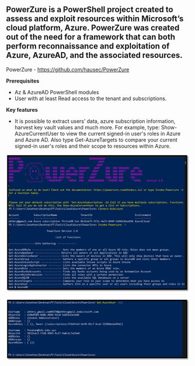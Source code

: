 
## PowerZure is a PowerShell project created to assess and exploit resources within Microsoft’s cloud platform, Azure. PowerZure was created out of the need for a framework that can both perform reconnaissance and exploitation of Azure, AzureAD, and the associated resources.

PowerZure - https://github.com/hausec/PowerZure

**Prerequisites** 
* Az & AzureAD PowerShell modules
* User with at least Read access to the tenant and subscriptions.



**Key features**
* It is possible to extract users’ data, azure subscription information, harvest key vault values and much more. For example, type: Show-AzureCurrentUser to view the current signed-in user's roles in Azure and Azure AD. Also type Get-AzureTargets to compare your current signed-in user's roles and their scope to resources within Azure.

![Import Module](https://github.com/JonathanScheinert/Cloud_PT_Tools/blob/main/Azure/Screenshots/PowerZure_1.png)


![Running The Script](https://github.com/JonathanScheinert/Cloud_PT_Tools/blob/main/Azure/Screenshots/PowerZure_2.png)
